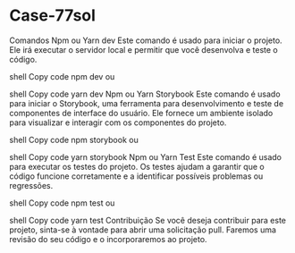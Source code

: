 # Case-77sol

Comandos
Npm ou Yarn dev
Este comando é usado para iniciar o projeto. Ele irá executar o servidor local e permitir que você desenvolva e teste o código.

shell
Copy code
npm dev
ou

shell
Copy code
yarn dev
Npm ou Yarn Storybook
Este comando é usado para iniciar o Storybook, uma ferramenta para desenvolvimento e teste de componentes de interface do usuário. Ele fornece um ambiente isolado para visualizar e interagir com os componentes do projeto.

shell
Copy code
npm storybook
ou

shell
Copy code
yarn storybook
Npm ou Yarn Test
Este comando é usado para executar os testes do projeto. Os testes ajudam a garantir que o código funcione corretamente e a identificar possíveis problemas ou regressões.

shell
Copy code
npm test
ou

shell
Copy code
yarn test
Contribuição
Se você deseja contribuir para este projeto, sinta-se à vontade para abrir uma solicitação pull. Faremos uma revisão do seu código e o incorporaremos ao projeto.
